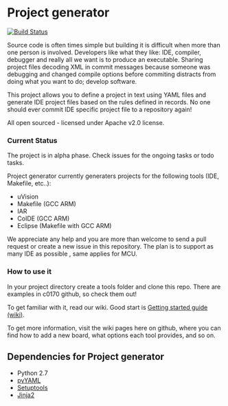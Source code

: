# Project generator
[![Build Status](https://travis-ci.org/matthewelse/project_generator.svg?branch=master)](https://travis-ci.org/matthewelse/project_generator)

Source code is often times simple but building it is difficult when more than one person is involved.
Developers like what they like: IDE, compiler, debugger and really all we want is to produce an executable.
Sharing project files decoding XML in commit messages because someone was debugging and changed compile options before commiting distracts from doing what you want to do; develop software.

This project allows you to define a project in text using YAML files and generate IDE project files
based on the rules defined in records. No one should ever commit IDE specific project file to a repository again!

All open sourced - licensed under Apache v2.0 license.

### Current Status

The project is in alpha phase. Check issues for the ongoing tasks or todo tasks.

Project generator currently generaters projects for the following tools (IDE, Makefile, etc..):

 - uVision
 - Makefile (GCC ARM)
 - IAR
 - CoIDE (GCC ARM)
 - Eclipse (Makefile with GCC ARM)

We appreciate any help and you are more than welcome to send a pull request or create a new issue in this repository.
The plan is to support as many IDE as possible , same applies for MCU.

### How to use it

In your project directory create a tools folder and clone this repo. There are examples in c0170 github, so check them out!

To get familiar with it, read our wiki. Good start is [Getting started guide (wiki)](https://github.com/0xc0170/project_generator/wiki/Getting_started).

To get more information, visit the wiki pages here on github, where you can find how to add a new board, what options each tool provides, and so on.

Dependencies for Project generator
-------------------------
* Python 2.7
 * [pyYAML](https://github.com/yaml/pyyaml)
 * [Setuptools](https://pypi.python.org/pypi/distribute)
 * [Jinja2](https://pypi.python.org/pypi/Jinja2)
